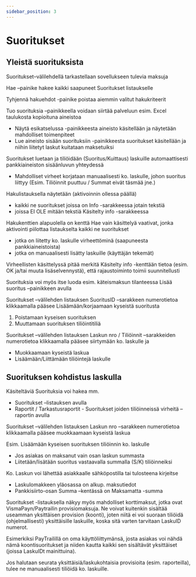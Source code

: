 ```yaml
---
sidebar_position: 3
---
```


# Suoritukset

## Yleistä suorituksista

Suoritukset–välilehdellä tarkastellaan sovellukseen tulevia maksuja

Hae –painike hakee kaikki saapuneet Suoritukset listaukselle

Tyhjennä hakuehdot -painike poistaa aiemmin valitut hakukriteerit

Tuo suorituksia –painikkeella voidaan siirtää palveluun esim. Excel taulukosta kopioituna aineistoa
- Näytä esikatselussa -painikkeesta aineisto käsitellään ja näytetään mahdolliset toimenpiteet
- Lue aineisto sisään suorituksiin -painikkeesta suoritukset käsitellään ja niihin liitetyt laskut kuitataan maksetuiksi

Suoritukset luetaan ja tiliöidään (Suoritus/Kuittaus) laskuille automaattisesti pankkiaineiston sisäänluvun yhteydessä
- Mahdolliset virheet korjataan manuaalisesti ko. laskulle, johon suoritus liittyy (Esim. Tiliöinnit puuttuu / Summat eivät täsmää jne.)

Hakulistauksella näytetään (aktivoinnin ollessa päällä)
- kaikki ne suoritukset joissa on Info -sarakkeessa jotain tekstiä
- joissa EI OLE mitään tekstiä Käsitelty info -sarakkeessa 

Hakukenttien alapuolella on kenttä Hae vain käsittelyä vaativat, jonka aktivointi piilottaa listaukselta kaikki ne suoritukset
- jotka on liitetty ko. laskulle virheettöminä (saapuneesta pankkiaineistoista)
- jotka on manuaalisesti lisätty laskuille (käyttäjän tekemät) 

Virheellisten käsittelyssä pitää merkitä Käsitelty info -kenttään tietoa (esim. OK ja/tai muuta lisäselvennystä), että rajaustoiminto toimii suunnitellusti

Suorituksia voi myös itse luoda esim. käteismaksun tilanteessa Lisää suoritus –painikkeen avulla

Suoritukset –välilehden listauksen SuoritusID –sarakkeen numerotietoa klikkaamalla pääsee Lisäämään/korjaamaan kyseistä suoritusta
1. Poistamaan kyseisen suorituksen
2. Muuttamaan suorituksen tiliöintitiliä

Suoritukset –välilehden listauksen Laskun nro / Tiliöinnit –sarakkeiden numerotietoa klikkaamalla pääsee siirtymään ko. laskulle ja
- Muokkaamaan kyseistä laskua
- Lisäämään/Liittämään tiliöintejä laskulle

## Suorituksen kohdistus laskulla

Käsiteltäviä Suorituksia voi hakea mm.
- Suoritukset –listauksen avulla
- Raportit / Tarkastusraportit - Suoritukset joiden tiliöinneissä virheitä –raportin avulla

Suoritukset –välilehden listauksen Laskun nro –sarakkeen numerotietoa klikkaamalla pääsee muokkaamaan kyseistä laskua

Esim. Lisäämään kyseisen suorituksen tiliöinnin ko. laskulle
- Jos asiakas on maksanut vain osan laskun summasta
- Liitetään/lisätään suoritus vastaavalla summalla (S/K) tiliöinneiksi

Ko. Laskun voi lähettää asiakkaalle sähköpostilla tai tulosteena kirjeitse
- Laskulomakkeen yläosassa on alkup. maksutiedot
- Pankkisiirto-osan Summa –kentässä on Maksamatta -summa

Suoritukset -listauksella näkyy myös mahdolliset korttimaksut, jotka ovat VismaPayn/Paytrailin provisiomaksuja. Ne voivat kuitenkin sisältää useamman yksittäisen provision (koonti), joten niitä ei voi suoraan tiliöidä (ohjelmallisesti) yksittäisille laskuille, koska sitä varten tarvitaan LaskuID numerot.

Esimerkiksi PayTrailillä on oma käyttöliittymänsä, josta asiakas voi nähdä nämä koontisuoritukset ja niiden kautta kaikki sen sisältävät yksittäiset (joissa LaskuIDt mainittuina).

Jos halutaan seurata yksittäisiä/laskukohtaisia provisioita (esim. raporteilla), tulee ne manuaalisesti tiliöidä ko. laskuille.